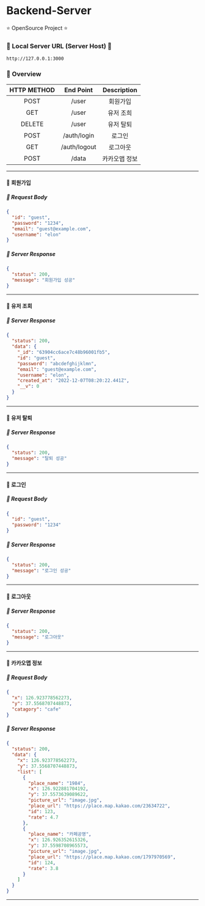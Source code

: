 # Backend-Server

⭐️ OpenSource Project ⭐️

### 🚨 Local Server URL (Server Host) 🚨

```text
http://127.0.0.1:3000
```

### 🌸 Overview

| HTTP METHOD |  End Point   |  Description  |
| :---------: | :----------: | :-----------: |
|    POST     |    /user     |   회원가입    |
|     GET     |    /user     |   유저 조희   |
|   DELETE    |    /user     |   유저 탈퇴   |
|    POST     | /auth/login  |    로그인     |
|     GET     | /auth/logout |   로그아웃    |
|    POST     |    /data     | 카카오맵 정보 |

---

#### 🧡 회원가입

##### 📌 Request Body

```json
{
  "id": "guest",
  "password": "1234",
  "email": "guest@example.com",
  "username": "elon"
}
```

##### 📌 Server Response

```json
{
  "status": 200,
  "message": "회원가입 성공"
}
```

---

#### 🧡 유저 조회

##### 📌 Server Response

```json
{
  "status": 200,
  "data": {
    "_id": "63904cc6ace7c48b96001fb5",
    "id": "guest",
    "password": "abcdefghijklmn",
    "email": "guest@example.com",
    "username": "elon",
    "created_at": "2022-12-07T08:20:22.441Z",
    "__v": 0
  }
}
```

---

#### 🧡 유저 탈퇴

##### 📌 Server Response

```json
{
  "status": 200,
  "message": "탈퇴 성공"
}
```

---

#### 🧡 로그인

##### 📌 Request Body

```json
{
  "id": "guest",
  "password": "1234"
}
```

##### 📌 Server Response

```json
{
  "status": 200,
  "message": "로그인 성공"
}
```

---

#### 🧡 로그아웃

##### 📌 Server Response

```json
{
  "status": 200,
  "message": "로그아웃"
}
```

---

#### 🧡 카카오맵 정보

##### 📌 Request Body

```json
{
  "x": 126.923778562273,
  "y": 37.5568707448873,
  "catagory": "cafe"
}
```

##### 📌 Server Response

```json
{
  "status": 200,
  "data": {
    "x": 126.923778562273,
    "y": 37.5568707448873,
    "list": [
      {
        "place_name": "1984",
        "x": 126.922881704192,
        "y": 37.5573639089622,
        "picture_url": "image.jpg",
        "place_url": "https://place.map.kakao.com/23634722",
        "id": 123,
        "rate": 4.7
      },
      {
        "place_name": "카페공명",
        "x": 126.926352615326,
        "y": 37.5598708965573,
        "picture_url": "image.jpg",
        "place_url": "https://place.map.kakao.com/1797970569",
        "id": 124,
        "rate": 3.8
      }
    ]
  }
}
```

---
